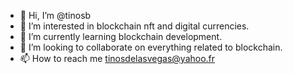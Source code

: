 - 👋 Hi, I’m @tinosb
- 👀 I’m interested in blockchain nft and digital currencies.
- 🌱 I’m currently learning blockchain development. 
- 💞️ I’m looking to collaborate on everything related to blockchain.
- 📫 How to reach me tinosdelasvegas@yahoo.fr

<!---
tinosb/tinosb is a ✨ special ✨ repository because its `README.md` (this file) appears on your GitHub profile.
You can click the Preview link to take a look at your changes.
--->
